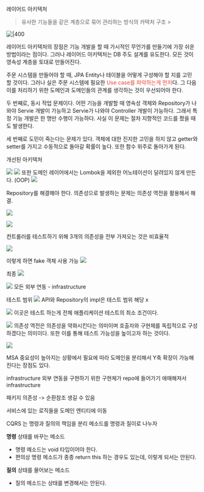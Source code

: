레이어드 아키텍처 
> 유사한 기능들을 같은 계층으로 묶어 관리하는 방식의 카텍처 구조 > 


![|400](https://i.imgur.com/3rS5nuL.png)

레이어드 아키텍처의 장점은 기능 개발을 할 때 가시적인 무언가를 만들기에 가장 쉬운 방법이라는 점이다. 그러나 레이어드 아키텍처는 DB 주도 설계를 유도한다. 모든 것이 영속성 계층을 토대로 만들어진다. 

주문 시스템을 만들어야 할 때, JPA Entity나 테이블을 어떻게 구성해야 할 지를 고민 할 것이다. 그러나 실은 주문 시스템에 필요한 <span style="color: rgb(234, 067, 053);">Use case를 파악하는게 먼저</span>다. 그 다음 이를 처리하기 위한 도메인과 도메인들의 관계를 생각하는 것이 우선되어야 한다. 

두 번째로, 동시 작업 문제이다. 어떤 기능을 개발할 때 영속성 객체와 Repository가 나와야 Servie 개발이 가능하고 Servie가 나와야 Controller 개발이 가능하다. 그래서 특정 기능 개발은 한 명만 수행이 가능하다. 사실 이 문제는 절차 지향적인 코드를 짰을 때도 발생한다. 

세 번째로 도민이 죽는다는 문제가 있다. 객체에 대한 진지한 고민을 하지 않고 getter와 setter를 가지고 수동적으로 돌아갈 확률이 높다. 또한 함수 위주로 돌아가게 된다. 

개선된 아키텍처

![](https://i.imgur.com/HHJwCTA.png)
![](https://i.imgur.com/5KDktnQ.png)
또한 도메인 레이어에서는 Lombok을 제외한 어노테이션이 달려있지 않게 만든다. (OOP)
![](https://i.imgur.com/JrzIOZo.png)

Repository를 해결해야 한다. 의존성으로 발생하는 문제는 의존성 역전을 활용해서 해결. 

![](https://i.imgur.com/GwrEXnE.png)

![](https://i.imgur.com/bUVoQX6.png)

컨트롤러를 테스트하기 위해 3개의 의존성을 전부 가져오는 것은 비효율적

![](https://i.imgur.com/JBurU9L.png)

이렇게 하면 fake 객체 사용 가능 
![](https://i.imgur.com/mREADPb.png)


최종 
![](https://i.imgur.com/wK40l9B.png)


![](https://i.imgur.com/MDce4Wc.png)
모든 외부 연동 - infrastructure 


테스트 범위 
![](https://i.imgur.com/rRm2g2X.png)
API와 Repository의 impl은 테스트 범위 해당 x 


![](https://i.imgur.com/HwLh1yX.png)
이곳은 테스트 하는게 전체 애플리케이션 테스트의 최소 조건이다. 

![](https://i.imgur.com/X8yEnpo.png)
의존성 역전은 의존성을 약화시킨다는 의미이며 호출자와 구현체를 독립적으로 구성하겠다는 의미이다. 또한 이를 통해 테스트 가능성을 높이고자 하는 것이다. 


![](https://i.imgur.com/0nfl0ig.png)

MSA 중요성이 높아지는 상황에서 필요에 따라 도메인을 분리해서 Y축 확장이 가능해진다는 장점도 있다. 

infrastructure 외부 연동을 구현하기 위한 구현체가 repo에 들어가기 애매해져서 infrastructure


패키지 의존성 -> 순환참조 생길 수 있음 

서비스에 있는 로직들을 도메인 엔티티에 이동

CQRS 는 명령과 질의의 책임을 분리 
메소드를 명령과 질이로 나누자 

**명령** 
상태를 바꾸는 메소드 
- 명령 메소드는 void 타입이어야 한다. 
- 편의상 명령 메소드가 종종 return this 하는 경우도 있는데, 이렇게 되서는 안된다. 

**질의**
상태를 물어보는 메소드
- 질의 메소드는 상태를 변경해서는 안된다. 

